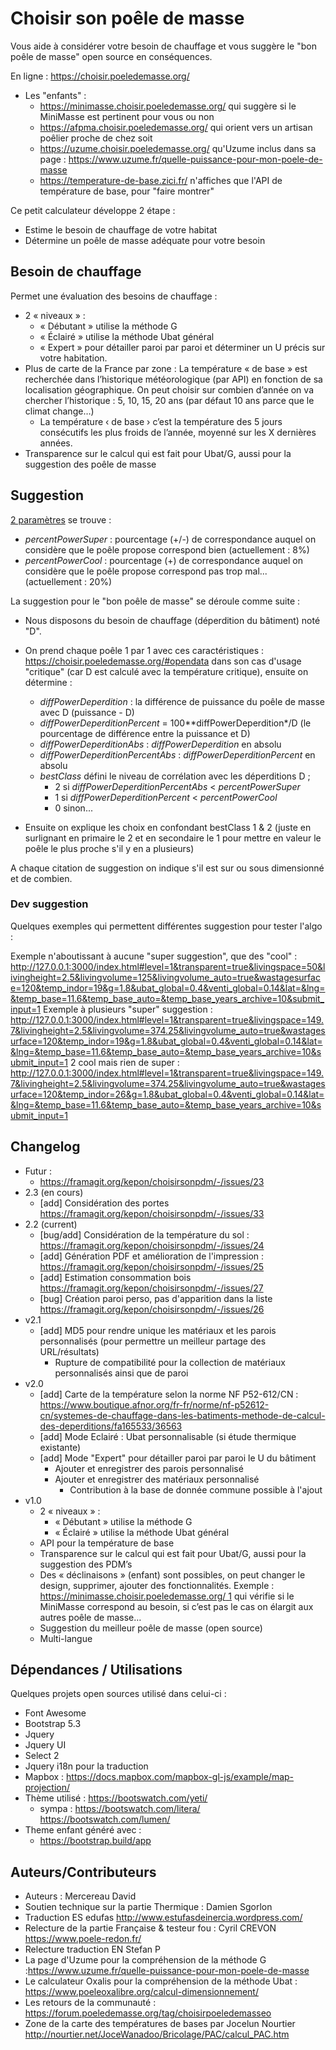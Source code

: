 # Choisir son poêle de masse

Vous aide à considérer votre besoin de chauffage et vous suggère le "bon poêle de masse" open source en conséquences.

En ligne : https://choisir.poeledemasse.org/

* Les  "enfants" :
  * https://minimasse.choisir.poeledemasse.org/ qui suggère si le MiniMasse est pertinent pour vous ou non
  * https://afpma.choisir.poeledemasse.org/ qui orient vers un artisan poêlier proche de chez soit
  * https://uzume.choisir.poeledemasse.org/ qu'Uzume inclus dans sa page : https://www.uzume.fr/quelle-puissance-pour-mon-poele-de-masse
  * https://temperature-de-base.zici.fr/ n'affiches que l'API de température de base, pour "faire montrer"

Ce petit calculateur développe 2 étape : 

* Estime le besoin de chauffage de votre habitat
* Détermine un poêle de masse adéquate pour votre besoin

## Besoin de chauffage

Permet une évaluation des besoins de chauffage : 

- 2 « niveaux » :
  - « Débutant » utilise la méthode G
  - « Éclairé » utilise la méthode Ubat général
  - « Expert » pour détailler paroi par paroi et déterminer un U précis sur votre habitation.
- Plus de carte de la France par zone : La température « de base » est recherchée dans l’historique météorologique (par API) en fonction de sa localisation géographique. On peut choisir sur  combien d’année on va chercher l’historique : 5, 10, 15, 20 ans (par  défaut 10 ans parce que le climat change…)
  - La température ‹ de base › c’est la température des 5 jours  consécutifs les plus froids de l’année, moyenné sur les X dernières  années.
- Transparence sur le calcul qui est fait pour Ubat/G, aussi pour la suggestion des poêle de masse

## Suggestion

[2 paramètres](https://framagit.org/kepon/choisirsonpdm/-/blob/main/assets/js/default-settings.js?search=debug#L33) se trouve :

* *percentPowerSuper* : pourcentage (+/-) de correspondance auquel on considère que le poêle propose correspond bien (actuellement : 8%)
* *percentPowerCool* : pourcentage (+) de correspondance auquel on considère que le poêle propose correspond pas trop mal... (actuellement : 20%)

La suggestion pour le "bon poêle de masse" se déroule comme suite : 

* Nous disposons du besoin de chauffage (déperdition du bâtiment) noté "D". 
* On prend chaque poêle 1 par 1 avec ces caractéristiques : https://choisir.poeledemasse.org/#opendata dans son cas d'usage "critique" (car D est calculé avec la température critique), ensuite on détermine : 
    * *diffPowerDeperdition* : la différence de puissance du poêle de masse avec D (puissance - D)
    * *diffPowerDeperditionPercent* = 100**diffPowerDeperdition*/D (le pourcentage de différence entre la puissance et D)
    * *diffPowerDeperditionAbs* : *diffPowerDeperdition* en absolu 
    * *diffPowerDeperditionPercentAbs* : *diffPowerDeperditionPercent* en absolu
    * *bestClass* défini le niveau de corrélation avec les déperditions D ; 
        * 2 si *diffPowerDeperditionPercentAbs* < *percentPowerSuper*
        * 1 si *diffPowerDeperditionPercent* < *percentPowerCool*
        * 0 sinon...
    
* Ensuite on explique les choix en confondant bestClass 1 & 2 (juste en surlignant en primaire le 2 et en secondaire le 1 pour mettre en valeur le poêle le plus proche s'il y en a plusieurs)

A chaque citation de suggestion on indique s'il est sur ou sous dimensionné et de combien.

### Dev suggestion

Quelques exemples qui permettent différentes suggestion pour tester l'algo :

Exemple n'aboutissant à aucune "super suggestion", que des "cool" : http://127.0.0.1:3000/index.html#level=1&transparent=true&livingspace=50&livingheight=2.5&livingvolume=125&livingvolume_auto=true&wastagesurface=120&temp_indor=19&g=1.8&ubat_global=0.4&venti_global=0.14&lat=&lng=&temp_base=11.6&temp_base_auto=&temp_base_years_archive=10&submit_input=1
Exemple à plusieurs "super" suggestion : http://127.0.0.1:3000/index.html#level=1&transparent=true&livingspace=149.7&livingheight=2.5&livingvolume=374.25&livingvolume_auto=true&wastagesurface=120&temp_indor=19&g=1.8&ubat_global=0.4&venti_global=0.14&lat=&lng=&temp_base=11.6&temp_base_auto=&temp_base_years_archive=10&submit_input=1
2 cool mais rien de super : http://127.0.0.1:3000/index.html#level=1&transparent=true&livingspace=149.7&livingheight=2.5&livingvolume=374.25&livingvolume_auto=true&wastagesurface=120&temp_indor=26&g=1.8&ubat_global=0.4&venti_global=0.14&lat=&lng=&temp_base=11.6&temp_base_auto=&temp_base_years_archive=10&submit_input=1

## Changelog

* Futur : 
  * https://framagit.org/kepon/choisirsonpdm/-/issues/23
* 2.3 (en cours)
  * [add] Considération des portes https://framagit.org/kepon/choisirsonpdm/-/issues/33
* 2.2 (current)
  * [bug/add] Considération de la température du sol : https://framagit.org/kepon/choisirsonpdm/-/issues/24
  * [add] Génération PDF et amélioration de l'impression : https://framagit.org/kepon/choisirsonpdm/-/issues/25
  * [add] Estimation consommation bois https://framagit.org/kepon/choisirsonpdm/-/issues/27
  * [bug] Création paroi perso, pas d'apparition dans la liste  https://framagit.org/kepon/choisirsonpdm/-/issues/26
* v2.1 
  * [add] MD5 pour rendre unique les matériaux et les parois personnalisés (pour permettre un meilleur partage des URL/résultats)
    * Rupture de compatibilité pour la collection de matériaux personnalisés ainsi que de paroi
* v2.0
  * [add] Carte de la température selon la norme NF P52-612/CN : https://www.boutique.afnor.org/fr-fr/norme/nf-p52612-cn/systemes-de-chauffage-dans-les-batiments-methode-de-calcul-des-deperditions/fa165533/36563
  * [add] Mode Eclairé : Ubat personnalisable (si étude thermique existante)
  * [add] Mode "Expert" pour détailler paroi par paroi le U du bâtiment
    * Ajouter et enregistrer des parois personnalisé
    * Ajouter et enregistrer des matériaux personnalisé 
      * Contribution à la base de donnée commune possible à l'ajout
* v1.0
  * 2 « niveaux » :
    - « Débutant » utilise la méthode G
    - « Éclairé » utilise la méthode Ubat général
  * API pour la température de base
  * Transparence sur le calcul qui est fait pour Ubat/G, aussi pour la suggestion des PDM’s
  * Des « déclinaisons » (enfant) sont possibles, on peut changer le  design, supprimer, ajouter des fonctionnalités. Exemple : [https://minimasse.choisir.poeledemasse.org/ 1](https://minimasse.choisir.poeledemasse.org/) qui vérifie si le MiniMasse correspond au besoin, si c’est pas le cas on élargit aux autres poêle de masse…
  * Suggestion du meilleur poêle de masse (open source)
  * Multi-langue

## Dépendances / Utilisations

Quelques projets open sources utilisé dans celui-ci :

* Font Awesome
* Bootstrap 5.3
* Jquery
* Jquery UI
* Select 2
* Jquery i18n pour la traduction
* Mapbox : https://docs.mapbox.com/mapbox-gl-js/example/map-projection/
* Thème utilisé : https://bootswatch.com/yeti/
  * sympa : https://bootswatch.com/litera/ https://bootswatch.com/lumen/
* Theme enfant généré avec :
    * https://bootstrap.build/app

## Auteurs/Contributeurs

* Auteurs : Mercereau David
* Soutien technique sur la partie Thermique : Damien Sgorlon
* Traduction ES edufas http://www.estufasdeinercia.wordpress.com/
* Relecture de la partie Française & testeur fou : Cyril CREVON https://www.poele-redon.fr/ 
* Relecture traduction EN Stefan P
* La page d'Uzume pour la compréhension de la méthode G :https://www.uzume.fr/quelle-puissance-pour-mon-poele-de-masse 
* Le calculateur Oxalis pour la compréhension de la méthode Ubat : https://www.poeleoxalibre.org/calcul-dimensionnement/
* Les retours de la communauté : https://forum.poeledemasse.org/tag/choisirpoeledemasseo
* Zone de la carte des températures de bases par Jocelun Nourtier http://nourtier.net/JoceWanadoo/Bricolage/PAC/calcul_PAC.htm